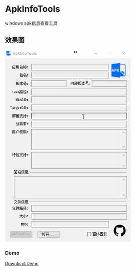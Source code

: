 # ApkInfoTools
windows apk信息查看工具

效果图
-----------------------------------

![效果图](/screenshort/ss.gif "效果图")

### Demo
[Download Demo](/ApkInfoTools.zip)
